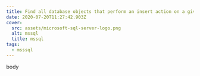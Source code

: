 ```yaml
---
title: Find all database objects that perform an insert action on a given table
date: 2020-07-20T11:27:42.903Z
cover:
  src: assets/microsoft-sql-server-logo.png
  alt: mssql
  title: mssql
tags:
  - msssql
---
```

body